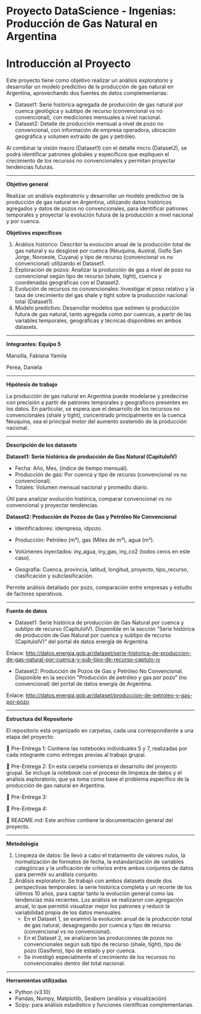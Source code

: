 # Proyecto DataScience - Ingenias: Producción de Gas Natural en Argentina
# **Introducción al Proyecto**
Este proyecto tiene como objetivo realizar un análisis exploratorio y desarrollar un modelo predictivo de la producción de gas natural en Argentina, aprovechando dos fuentes de datos complementarias:

*  Dataset1: Serie histórica agregada de producción de gas natural por cuenca geológica y subtipo de recurso (convencional vs no convencional), con mediciones mensuales a nivel nacional.
*   Dataset2: Detalle de producción mensual a nivel de pozo no convencional, con información de empresa operadora, ubicación geográfica y volumen extraído de gas y petróleo.

Al combinar la visión macro (Dataset1) con el detalle micro (Dataset2), se podrá identificar patrones globales y específicos que expliquen el crecimiento de los recursos no convencionales y permitan proyectar tendencias futuras.

---

**Objetivo general**

Realizar un análisis exploratorio y desarrollar un modelo predictivo de la producción de gas natural en Argentina, utilizando datos históricos agregados y datos de pozos no convencionales, para identificar patrones temporales y proyectar la evolución futura de la producción a nivel nacional y por cuenca.

**Objetivos específicos**


1.   Análisis histórico: Describir la evolución anual de la producción total de gas natural y su desglose por cuenca (Neuquina, Austral, Golfo San Jorge, Noroeste, Cuyana) y tipo de recurso (convencional vs no convencional) utilizando el Dataset1.
2.   Exploración de pozos: Analizar la producción de gas a nivel de pozo no convencional según tipo de recurso (shale, tight),  cuenca y coordenadas geográficas con el Dataset2.
3. Evolución de recursos no convencionales: Investigar el peso relativo y la tasa de crecimiento del gas shale y tight sobre la producción nacional total (Dataset1).
4. Modelo predictivo: Desarrollar modelos que estimen la producción futura de gas natural, tanto agregada como por cuencas, a partir de las variables temporales, geográficas y técnicas disponibles en ambos datasets.

---
**Integrantes: Equipo 5**

Mansilla, Fabiana Yamila

Perea, Daniela

---
**Hipótesis de trabajo**

La producción de gas natural en Argentina puede modelarse y predecirse con precisión a partir de patrones temporales y geográficos presentes en los datos. En particular, se espera que el desarrollo de los recursos no convencionales (shale y tight), concentrado principalmente en la cuenca Neuquina, sea el principal motor del aumento sostenido de la producción nacional.

---

**Descripción de los datasets**

**Dataset1: Serie histórica de producción de Gas Natural (CapítuloIV)**

*   Fecha: Año, Mes, (índice de tiempo mensual).
*   Producción de gas: Por cuenca y tipo de recurso (convencional vs no convencional).
*   Totales: Volumen mensual nacional y promedio diario.

Útil para analizar evolución histórica, comparar convencional vs no convencional y proyectar tendencias.

**Dataset2: Producción de Pozos de Gas y Petróleo No Convencional**

*  Identificadores: idempresa, idpozo.

*  Producción: Petróleo (m³), gas (Miles de m³), agua (m³).

*  Volúmenes inyectados: iny_agua, iny_gas, iny_co2 (todos ceros en este caso).

*  Geografía: Cuenca, provincia, latitud, longitud, proyecto, tipo_recurso, clasificación y subclasificación.

Permite análisis detallado por pozo, comparación entre empresas y estudio de factores operativos.

---

**Fuente de datos**

*  Dataset1: Serie histórica de producción de Gas Natural por cuenca y subtipo de recurso (CapítuloIV). Disponible en la sección “Serie histórica de producción de Gas Natural por cuenca y subtipo de recurso (CapítuloIV)” del portal de datos energía de Argentina.

  Enlace: http://datos.energia.gob.ar/dataset/serie-historica-de-produccion-de-gas-natural-por-cuenca-y-sub-tipo-de-recurso-captulo-iv

*  Dataset2: Producción de Pozos de Gas y Petróleo No Convencional. Disponible en la sección “Producción de petróleo y gas por pozo” (no convencional) del portal de datos energía de Argentina.

  Enlace: http://datos.energia.gob.ar/dataset/produccion-de-petroleo-y-gas-por-pozo
  
---

**Estructura del Repositorio**

El repositorio está organizado en carpetas, cada una correspondiente a una etapa del proyecto:

📁 Pre-Entrega 1: Contiene las notebooks individuales 5 y 7, realizadas por cada integrante como entregas previas al trabajo grupal.

📁 Pre-Entrega 2: En esta carpeta comienza el desarrollo del proyecto grupal. Se incluye la notebook con el proceso de limpieza de datos y el análisis exploratorio, que ya toma como base el problema específico de la producción de gas natural en Argentina. 

📁 Pre-Entrega 3:

📁 Pre-Entrega 4:

📄 README.md: Este archivo contiene la documentación general del proyecto.

---

**Metodología**

1. Limpieza de datos: Se llevó a cabo el tratamiento de valores nulos, la normalización de formatos de fecha, la estandarización de variables categóricas y la unificación de criterios entre ambos conjuntos de datos para permitir su análisis conjunto.
2. Análisis exploratorio: Se trabajó con ambos datasets desde dos perspectivas temporales: la serie histórica completa y un recorte de los últimos 10 años, para captar tanto la evolución general como las tendencias más recientes.
Los análisis se realizaron con agregación anual, lo que permitió visualizar mejor los patrones y reducir la variabilidad propia de los datos mensuales.
   * En el Dataset 1, se examinó la evolución anual de la producción total de gas natural, desagregando por cuenca y tipo de recurso (convencional vs no convencional).
   *  En el Dataset 2, se analizaron las producciones de pozos no convencionales según sub tipo de recurso (shale, tight), tipo de pozo (Gasífero), tipo de estado y por cuenca.
   *  Se investigó especialmente el crecimiento de los recursos no convencionales dentro del total nacional.


---

**Herramientas utilizadas**

* Python (v3.10)
* Pandas, Numpy, Matplotlib, Seaborn (análisis y visualización)
* Scipy: para análisis estadístico y funciones científicas complementarias.
   
